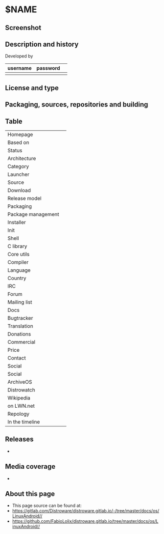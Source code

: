 # $NAME

## Screenshot


## Description and history

>

Developed by

| username | password |  |
|----------|----------|--|
|  |  |  |


## License and type

>


## Packaging, sources, repositories and building

>


## Table

|                       |  |
|-----------------------|--|
| Homepage              |  |
| Based on              |  |
| Status                |  |
| Architecture          |  |
| Category              |  |
| Launcher              |  |
| Source                |  |
| Download              |  |
| Release model         |  |
| Packaging             |  |
| Package management    |  |
| Installer             |  |
| Init                  |  |
| Shell                 |  |
| C library             |  |
| Core utils            |  |
| Compiler              |  |
| Language              |  |
| Country               |  |
| IRC                   |  |
| Forum                 |  |
| Mailing list          |  |
| Docs                  |  |
| Bugtracker            |  |
| Translation           |  |
| Donations             |  |
| Commercial            |  |
| Price                 |  |
| Contact               |  |
| Social                |  |
| Social                |  |
| ArchiveOS             |  |
| Distrowatch           |  |
| Wikipedia             |  |
| on LWN.net            |  |
| Repology              |  |
| In the timeline       |  |


## Releases

* 


## Media coverage

* 


## About this page

* This page source can be found at:
* <https://gitlab.com/Distroware/distroware.gitlab.io/-/tree/master/docs/os/LinuxAndroid//>
* <https://github.com/FabioLolix/distroware.gitlab.io/tree/master/docs/os/LinuxAndroid//>
